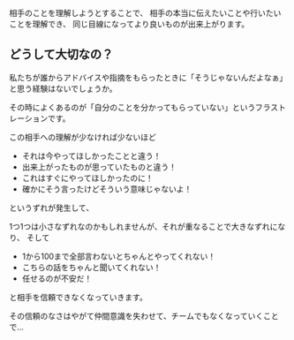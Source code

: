 相手のことを理解しようとすることで、
相手の本当に伝えたいことや行いたいことを理解でき、
同じ目線になってより良いものが出来上がります。

## どうして大切なの？

私たちが誰からアドバイスや指摘をもらったときに「そうじゃないんだよなぁ」と思う経験はないでしょうか。

その時によくあるのが「自分のことを分かってもらっていない」というフラストレーションです。

この相手への理解が少なければ少ないほど

* それは今やってほしかったことと違う！
* 出来上がったものが思っていたものと違う！
* これはすぐにやってほしかったのに！
* 確かにそう言ったけどそういう意味じゃないよ！

というずれが発生して、

1つ1つは小さなずれなのかもしれませんが、それが重なることで大きなずれになり、
そして

* 1から100まで全部言わないとちゃんとやってくれない！
* こちらの話をちゃんと聞いてくれない！
* 任せるのが不安だ！

と相手を信頼できなくなっていきます。

その信頼のなさはやがて仲間意識を失わせて、チームでもなくなっていくことで…







